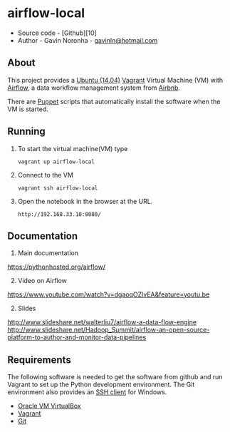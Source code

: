 # airflow-local

* Source code - [Github][10]
* Author - Gavin Noronha - <gavinln@hotmail.com>

[1]: https://github.com/gavinln/airflow-local.git

## About

This project provides a [Ubuntu (14.04)][20] [Vagrant][30] Virtual Machine (VM) with [Airflow][40], a data workflow management system from [Airbnb][50].

[20]: http://releases.ubuntu.com/14.04/
[30]: http://www.vagrantup.com/
[40]: https://github.com/airbnb/airflow
[50]: http://nerds.airbnb.com/airflow/

There are [Puppet][60] scripts that automatically install the software when the VM is started.

[60]: http://puppetlabs.com/

## Running

1. To start the virtual machine(VM) type

    ```
    vagrant up airflow-local
    ```

2. Connect to the VM

    ```
    vagrant ssh airflow-local
    ```

4. Open the notebook in the browser at the URL.

    ```
    http://192.168.33.10:8080/
    ```

## Documentation

1. Main documentation

https://pythonhosted.org/airflow/

2. Video on Airflow

https://www.youtube.com/watch?v=dgaoqOZlvEA&feature=youtu.be

2. Slides

http://www.slideshare.net/walterliu7/airflow-a-data-flow-engine
http://www.slideshare.net/Hadoop_Summit/airflow-an-open-source-platform-to-author-and-monitor-data-pipelines


## Requirements

The following software is needed to get the software from github and run
Vagrant to set up the Python development environment. The Git environment
also provides an [SSH  client][200] for Windows.

* [Oracle VM VirtualBox][210]
* [Vagrant][220]
* [Git][230]

[200]: http://en.wikipedia.org/wiki/Secure_Shell
[210]: https://www.virtualbox.org/
[220]: http://vagrantup.com/
[230]: http://git-scm.com/

